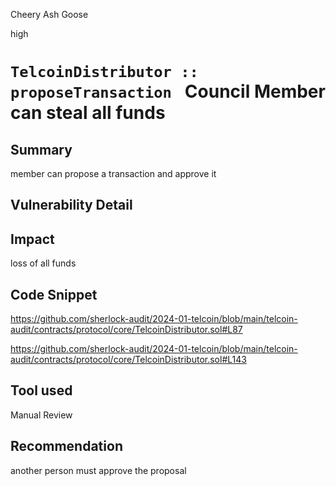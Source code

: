Cheery Ash Goose

high

# `TelcoinDistributor :: proposeTransaction ` Council Member can steal all funds

## Summary
member can propose a transaction and approve it
## Vulnerability Detail

## Impact
loss of all funds
## Code Snippet
https://github.com/sherlock-audit/2024-01-telcoin/blob/main/telcoin-audit/contracts/protocol/core/TelcoinDistributor.sol#L87

https://github.com/sherlock-audit/2024-01-telcoin/blob/main/telcoin-audit/contracts/protocol/core/TelcoinDistributor.sol#L143
## Tool used

Manual Review

## Recommendation
another person must approve the proposal 